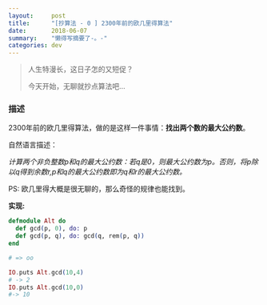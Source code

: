 ```yaml
---
layout:     post
title:      "[抄算法 - 0 ] 2300年前的欧几里得算法"
date:       2018-06-07
summary:    "懒得写摘要了-。-"
categories: dev
---
```




> 人生特漫长，这日子怎的又短促？
>
> 今天开始，无聊就抄点算法吧...



### 描述

2300年前的欧几里得算法，做的是这样一件事情：**找出两个数的最大公约数**。

自然语言描述：

*计算两个非负整数p和q的最大公约数：若q是0，则最大公约数为p。否则，将p除以q得到余数r,p和q的最大公约数即为q和r的最大公约数。*

PS: 欧几里得大概是很无聊的，那么奇怪的规律也能找到。

**实现:**

```elixir
defmodule Alt do
  def gcd(p, 0), do: p
  def gcd(p, q), do: gcd(q, rem(p, q))
end

# => oo

IO.puts Alt.gcd(10,4)
# -> 2 
IO.puts Alt.gcd(10,0)
#-> 10
```



